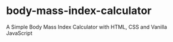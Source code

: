 # body-mass-index-calculator
A Simple Body Mass Index Calculator with HTML, CSS and Vanilla JavaScript
